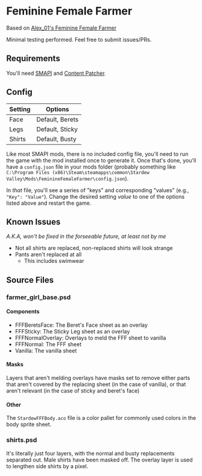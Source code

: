 # Feminine Female Farmer

Based on [Alex_01's Feminine Female Farmer](https://www.nexusmods.com/stardewvalley/mods/407)

Minimal testing performed. Feel free to submit issues/PRs.

## Requirements

You'll need [SMAPI](https://www.nexusmods.com/stardewvalley/mods/2400) and [Content Patcher](https://www.nexusmods.com/stardewvalley/mods/1915).

## Config

Setting | Options
--- | ---
Face | Default, Berets
Legs | Default, Sticky
Shirts | Default, Busty

Like most SMAPI mods, there is no included config file, you'll need to run the game with the mod installed once to generate it. Once that's done, you'll have a `config.json` file in your mods folder (probably something like `C:\Program Files (x86)\Steam\steamapps\common\Stardew Valley\Mods\FeminineFemaleFarmer\config.json`). 

In _that_ file, you'll see a series of "keys" and corresponding "values" (e.g., `"Key": "Value"`). Change the desired setting _value_ to one of the options listed above and restart the game.

## Known Issues

_A.K.A, won't be fixed in the forseeable future, at least not by me_

- Not all shirts are replaced, non-replaced shirts will look strange
- Pants aren't replaced at all
  - This includes swimwear

## Source Files

### farmer_girl_base.psd

#### Components

- FFFBeretsFace: The Beret's Face sheet as an overlay
- FFFSticky: The Sticky Leg sheet as an overlay
- FFFNormalOverlay: Overlays to meld the FFF sheet to vanilla
- FFFNormal: The FFF sheet
- Vanilla: The vanilla sheet

#### Masks

Layers that aren't melding overlays have masks set to remove either parts that aren't covered by the replacing sheet (in the case of vanilla), or that aren't relevant (in the case of sticky and beret's face)

#### Other

The `StardewFFFBody.aco` file is a color pallet for commonly used colors in the body sprite sheet.

### shirts.psd

It's literally just four layers, with the normal and busty replacements separated out. Male shirts have been masked off. The overlay layer is used to lengthen side shirts by a pixel.
